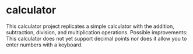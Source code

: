 # calculator
This calculator project replicates a simple calculator with the addition, subtraction, division, and multiplication operations.
Possible improvements:
This calculator does not yet support decimal points nor does it allow you to enter numbers with a keyboard.
